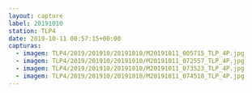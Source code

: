 ```yaml
---
layout: capture
label: 20191010
station: TLP4
date: 2019-10-11 00:57:15+00:00
capturas:
  - imagem: TLP4/2019/201910/20191010/M20191011_005715_TLP_4P.jpg
  - imagem: TLP4/2019/201910/20191010/M20191011_072557_TLP_4P.jpg
  - imagem: TLP4/2019/201910/20191010/M20191011_073523_TLP_4P.jpg
  - imagem: TLP4/2019/201910/20191010/M20191011_074518_TLP_4P.jpg
---
```

